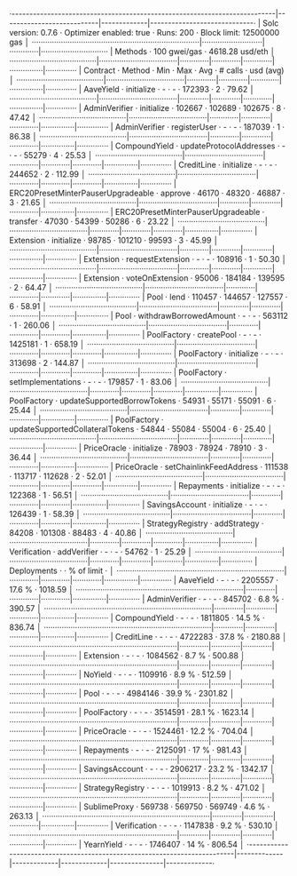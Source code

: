 ·--------------------------------------------------------------------------|---------------------------|-------------|-----------------------------·
|                           Solc version: 0.7.6                            ·  Optimizer enabled: true  ·  Runs: 200  ·  Block limit: 12500000 gas  │
···········································································|···························|·············|······························
|  Methods                                                                 ·              100 gwei/gas               ·       4618.28 usd/eth       │
·······································|···································|·············|·············|·············|···············|··············
|  Contract                            ·  Method                           ·  Min        ·  Max        ·  Avg        ·  # calls      ·  usd (avg)  │
·······································|···································|·············|·············|·············|···············|··············
|  AaveYield                           ·  initialize                       ·          -  ·          -  ·     172393  ·            2  ·      79.62  │
·······································|···································|·············|·············|·············|···············|··············
|  AdminVerifier                       ·  initialize                       ·     102667  ·     102689  ·     102675  ·            8  ·      47.42  │
·······································|···································|·············|·············|·············|···············|··············
|  AdminVerifier                       ·  registerUser                     ·          -  ·          -  ·     187039  ·            1  ·      86.38  │
·······································|···································|·············|·············|·············|···············|··············
|  CompoundYield                       ·  updateProtocolAddresses          ·          -  ·          -  ·      55279  ·            4  ·      25.53  │
·······································|···································|·············|·············|·············|···············|··············
|  CreditLine                          ·  initialize                       ·          -  ·          -  ·     244652  ·            2  ·     112.99  │
·······································|···································|·············|·············|·············|···············|··············
|  ERC20PresetMinterPauserUpgradeable  ·  approve                          ·      46170  ·      48320  ·      46887  ·            3  ·      21.65  │
·······································|···································|·············|·············|·············|···············|··············
|  ERC20PresetMinterPauserUpgradeable  ·  transfer                         ·      47030  ·      54399  ·      50286  ·            6  ·      23.22  │
·······································|···································|·············|·············|·············|···············|··············
|  Extension                           ·  initialize                       ·      98785  ·     101210  ·      99593  ·            3  ·      45.99  │
·······································|···································|·············|·············|·············|···············|··············
|  Extension                           ·  requestExtension                 ·          -  ·          -  ·     108916  ·            1  ·      50.30  │
·······································|···································|·············|·············|·············|···············|··············
|  Extension                           ·  voteOnExtension                  ·      95006  ·     184184  ·     139595  ·            2  ·      64.47  │
·······································|···································|·············|·············|·············|···············|··············
|  Pool                                ·  lend                             ·     110457  ·     144657  ·     127557  ·            6  ·      58.91  │
·······································|···································|·············|·············|·············|···············|··············
|  Pool                                ·  withdrawBorrowedAmount           ·          -  ·          -  ·     563112  ·            1  ·     260.06  │
·······································|···································|·············|·············|·············|···············|··············
|  PoolFactory                         ·  createPool                       ·          -  ·          -  ·    1425181  ·            1  ·     658.19  │
·······································|···································|·············|·············|·············|···············|··············
|  PoolFactory                         ·  initialize                       ·          -  ·          -  ·     313698  ·            2  ·     144.87  │
·······································|···································|·············|·············|·············|···············|··············
|  PoolFactory                         ·  setImplementations               ·          -  ·          -  ·     179857  ·            1  ·      83.06  │
·······································|···································|·············|·············|·············|···············|··············
|  PoolFactory                         ·  updateSupportedBorrowTokens      ·      54931  ·      55171  ·      55091  ·            6  ·      25.44  │
·······································|···································|·············|·············|·············|···············|··············
|  PoolFactory                         ·  updateSupportedCollateralTokens  ·      54844  ·      55084  ·      55004  ·            6  ·      25.40  │
·······································|···································|·············|·············|·············|···············|··············
|  PriceOracle                         ·  initialize                       ·      78903  ·      78924  ·      78910  ·            3  ·      36.44  │
·······································|···································|·············|·············|·············|···············|··············
|  PriceOracle                         ·  setChainlinkFeedAddress          ·     111538  ·     113717  ·     112628  ·            2  ·      52.01  │
·······································|···································|·············|·············|·············|···············|··············
|  Repayments                          ·  initialize                       ·          -  ·          -  ·     122368  ·            1  ·      56.51  │
·······································|···································|·············|·············|·············|···············|··············
|  SavingsAccount                      ·  initialize                       ·          -  ·          -  ·     126439  ·            1  ·      58.39  │
·······································|···································|·············|·············|·············|···············|··············
|  StrategyRegistry                    ·  addStrategy                      ·      84208  ·     101308  ·      88483  ·            4  ·      40.86  │
·······································|···································|·············|·············|·············|···············|··············
|  Verification                        ·  addVerifier                      ·          -  ·          -  ·      54762  ·            1  ·      25.29  │
·······································|···································|·············|·············|·············|···············|··············
|  Deployments                                                             ·                                         ·  % of limit   ·             │
···········································································|·············|·············|·············|···············|··············
|  AaveYield                                                               ·          -  ·          -  ·    2205557  ·       17.6 %  ·    1018.59  │
···········································································|·············|·············|·············|···············|··············
|  AdminVerifier                                                           ·          -  ·          -  ·     845702  ·        6.8 %  ·     390.57  │
···········································································|·············|·············|·············|···············|··············
|  CompoundYield                                                           ·          -  ·          -  ·    1811805  ·       14.5 %  ·     836.74  │
···········································································|·············|·············|·············|···············|··············
|  CreditLine                                                              ·          -  ·          -  ·    4722283  ·       37.8 %  ·    2180.88  │
···········································································|·············|·············|·············|···············|··············
|  Extension                                                               ·          -  ·          -  ·    1084562  ·        8.7 %  ·     500.88  │
···········································································|·············|·············|·············|···············|··············
|  NoYield                                                                 ·          -  ·          -  ·    1109916  ·        8.9 %  ·     512.59  │
···········································································|·············|·············|·············|···············|··············
|  Pool                                                                    ·          -  ·          -  ·    4984146  ·       39.9 %  ·    2301.82  │
···········································································|·············|·············|·············|···············|··············
|  PoolFactory                                                             ·          -  ·          -  ·    3514591  ·       28.1 %  ·    1623.14  │
···········································································|·············|·············|·············|···············|··············
|  PriceOracle                                                             ·          -  ·          -  ·    1524461  ·       12.2 %  ·     704.04  │
···········································································|·············|·············|·············|···············|··············
|  Repayments                                                              ·          -  ·          -  ·    2125091  ·         17 %  ·     981.43  │
···········································································|·············|·············|·············|···············|··············
|  SavingsAccount                                                          ·          -  ·          -  ·    2906217  ·       23.2 %  ·    1342.17  │
···········································································|·············|·············|·············|···············|··············
|  StrategyRegistry                                                        ·          -  ·          -  ·    1019913  ·        8.2 %  ·     471.02  │
···········································································|·············|·············|·············|···············|··············
|  SublimeProxy                                                            ·     569738  ·     569750  ·     569749  ·        4.6 %  ·     263.13  │
···········································································|·············|·············|·············|···············|··············
|  Verification                                                            ·          -  ·          -  ·    1147838  ·        9.2 %  ·     530.10  │
···········································································|·············|·············|·············|···············|··············
|  YearnYield                                                              ·          -  ·          -  ·    1746407  ·         14 %  ·     806.54  │
·--------------------------------------------------------------------------|-------------|-------------|-------------|---------------|-------------·